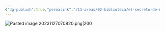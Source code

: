 ```yaml
---
{"dg-publish":true,"permalink":"/11-areas/02-biblioteca/el-secreto-de-minino-y-otros-cuentos-para-ninos/","noteIcon":""}
---
```


![Pasted image 20231127070820.png|200](/img/user/02%20Image/Pasted%20image%2020231127070820.png)